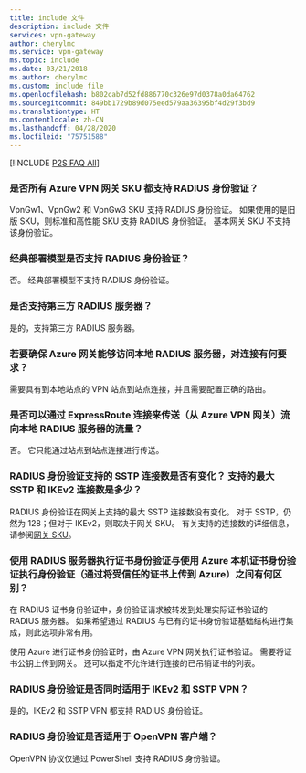 ```yaml
---
title: include 文件
description: include 文件
services: vpn-gateway
author: cherylmc
ms.service: vpn-gateway
ms.topic: include
ms.date: 03/21/2018
ms.author: cherylmc
ms.custom: include file
ms.openlocfilehash: b802cab7d52fd886770c326e97d0378a0da64762
ms.sourcegitcommit: 849bb1729b89d075eed579aa36395bf4d29f3bd9
ms.translationtype: HT
ms.contentlocale: zh-CN
ms.lasthandoff: 04/28/2020
ms.locfileid: "75751588"
---
```

[!INCLUDE [P2S FAQ All](vpn-gateway-faq-p2s-all-include.md)]

### <a name="is-radius-authentication-supported-on-all-azure-vpn-gateway-skus"></a>是否所有 Azure VPN 网关 SKU 都支持 RADIUS 身份验证？

VpnGw1、VpnGw2 和 VpnGw3 SKU 支持 RADIUS 身份验证。 如果使用的是旧版 SKU，则标准和高性能 SKU 支持 RADIUS 身份验证。 基本网关 SKU 不支持该身份验证。 
 
### <a name="is-radius-authentication-supported-for-the-classic-deployment-model"></a>经典部署模型是否支持 RADIUS 身份验证？
 
否。 经典部署模型不支持 RADIUS 身份验证。
 
### <a name="are-3rd-party-radius-servers-supported"></a>是否支持第三方 RADIUS 服务器？

是的，支持第三方 RADIUS 服务器。
 
### <a name="what-are-the-connectivity-requirements-to-ensure-that-the-azure-gateway-is-able-to-reach-an-on-premises-radius-server"></a>若要确保 Azure 网关能够访问本地 RADIUS 服务器，对连接有何要求？

需要具有到本地站点的 VPN 站点到站点连接，并且需要配置正确的路由。  
 
### <a name="can-traffic-to-an-on-premises-radius-server-from-the-azure-vpn-gateway-be-routed-over-an-expressroute-connection"></a>是否可以通过 ExpressRoute 连接来传送（从 Azure VPN 网关）流向本地 RADIUS 服务器的流量？

否。 它只能通过站点到站点连接进行传送。
 
### <a name="is-there-a-change-in-the-number-of-sstp-connections-supported-with-radius-authentication-what-is-the-maximum-number-of-sstp-and-ikev2-connections-supported"></a>RADIUS 身份验证支持的 SSTP 连接数是否有变化？ 支持的最大 SSTP 和 IKEv2 连接数是多少？

RADIUS 身份验证在网关上支持的最大 SSTP 连接数没有变化。 对于 SSTP，仍然为 128；但对于 IKEv2，则取决于网关 SKU。 有关支持的连接数的详细信息，请参阅[网关 SKU](../articles/vpn-gateway/vpn-gateway-about-vpngateways.md#gwsku)。
 
### <a name="what-is-the-difference-between-doing-certificate-authentication-using-a-radius-server-vs-using-azure-native-certificate-authentication-by-uploading-a-trustedcertificate-to-azure"></a>使用 RADIUS 服务器执行证书身份验证与使用 Azure 本机证书身份验证执行身份验证（通过将受信任的证书上传到 Azure）之间有何区别？

在 RADIUS 证书身份验证中，身份验证请求被转发到处理实际证书验证的 RADIUS 服务器。 如果希望通过 RADIUS 与已有的证书身份验证基础结构进行集成，则此选项非常有用。
  
使用 Azure 进行证书身份验证时，由 Azure VPN 网关执行证书验证。 需要将证书公钥上传到网关。 还可以指定不允许进行连接的已吊销证书的列表。

### <a name="does-radius-authentication-work-with-both-ikev2-and-sstp-vpn"></a>RADIUS 身份验证是否同时适用于 IKEv2 和 SSTP VPN？

是的，IKEv2 和 SSTP VPN 都支持 RADIUS 身份验证。 

### <a name="does-radius-authentication-work-with-the-openvpn-client"></a>RADIUS 身份验证是否适用于 OpenVPN 客户端？

OpenVPN 协议仅通过 PowerShell 支持 RADIUS 身份验证。

